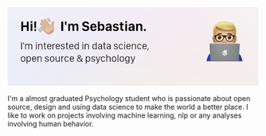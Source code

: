 ![image](https://raw.githubusercontent.com/nnamliehbes/nnamliehbes/master/images/header.png)

I'm a almost graduated Psychology student who is passionate about open source, design
and using data science to make the world a better place. I like to work on projects
involving machine learning, nlp or any analyses involving human behavior.

<!--
**nnamliehbes/nnamliehbes** is a ✨ _special_ ✨ repository because its `README.md` (this file) appears on your GitHub profile.

Here are some ideas to get you started:

- 🔭 I’m currently working on ...
- 🌱 I’m currently learning ...
- 👯 I’m looking to collaborate on ...
- 🤔 I’m looking for help with ...
- 💬 Ask me about ...
- 📫 How to reach me: ...
- 😄 Pronouns: ...
- ⚡ Fun fact: ...
-->
